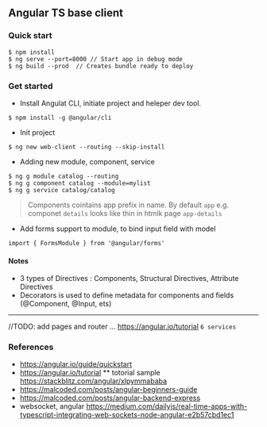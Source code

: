 ## Angular TS base client

### Quick start
```
$ npm install
$ ng serve --port=8000 // Start app in debug mode
$ ng build --prod  // Creates bundle ready to deploy
```

### Get started
* Install Angulat CLI, initiate project and heleper dev tool.
```
$ npm install -g @angular/cli
```

* Init project 
```
$ ng new web-client --routing --skip-install
```

* Adding new module, component, service
```
$ ng g module catalog --routing
$ ng g component catalog --module=mylist
$ ng g service catalog/catalog
```
> Components cointains app prefix in name. By default `app` e.g. componet `details` looks like thin in htmlk page
> `app-details`


* Add forms support to module, to bind input field with model
```
import { FormsModule } from '@angular/forms'
```


#### Notes
* 3 types of Directives : Components, Structural Directives, Attribute Directives
* Decorators is used to define metadata for components and fields (@Component, @Input, ets)


---
//TODO: add pages and router
 ... https://angular.io/tutorial    `6 services`

### References
* https://angular.io/guide/quickstart
* https://angular.io/tutorial
** totorial sample https://stackblitz.com/angular/xlpymmababa
* https://malcoded.com/posts/angular-beginners-guide
* https://malcoded.com/posts/angular-backend-express
*  websocket, angular  https://medium.com/dailyjs/real-time-apps-with-typescript-integrating-web-sockets-node-angular-e2b57cbd1ec1

